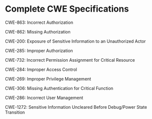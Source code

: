 

# Complete CWE Specifications

CWE-863: Incorrect Authorization

CWE-862: Missing Authorization

CWE-200: Exposure of Sensitive Information to an Unauthorized Actor

CWE-285: Improper Authorization

CWE-732: Incorrect Permission Assignment for Critical Resource

CWE-284: Improper Access Control

CWE-269: Improper Privilege Management

CWE-306: Missing Authentication for Critical Function

CWE-286: Incorrect User Management

CWE-1272: Sensitive Information Uncleared Before Debug/Power State Transition